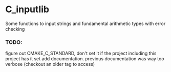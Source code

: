 # C_inputlib
Some functions to input strings and fundamental arithmetic types with error checking

### TODO:
figure out CMAKE_C_STANDARD, don't set it if the project including this project has it set
add documentation. previous documentation was way too verbose (checkout an older tag to access)
